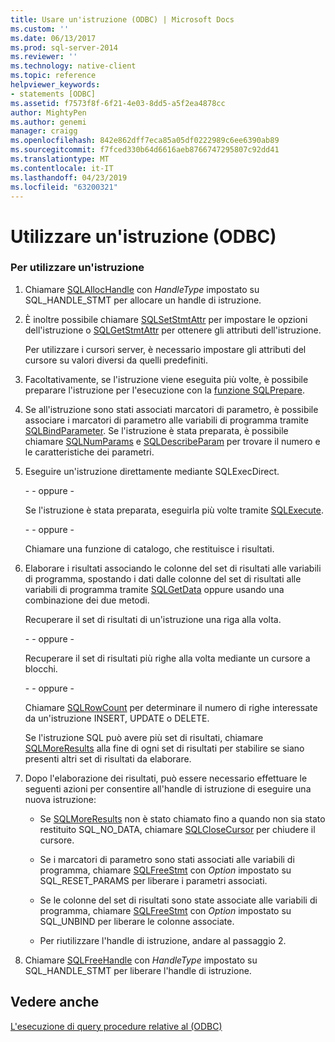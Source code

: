 ```yaml
---
title: Usare un'istruzione (ODBC) | Microsoft Docs
ms.custom: ''
ms.date: 06/13/2017
ms.prod: sql-server-2014
ms.reviewer: ''
ms.technology: native-client
ms.topic: reference
helpviewer_keywords:
- statements [ODBC]
ms.assetid: f7573f8f-6f21-4e03-8dd5-a5f2ea4878cc
author: MightyPen
ms.author: genemi
manager: craigg
ms.openlocfilehash: 842e862dff7eca85a05df0222989c6ee6390ab89
ms.sourcegitcommit: f7fced330b64d6616aeb8766747295807c92dd41
ms.translationtype: MT
ms.contentlocale: it-IT
ms.lasthandoff: 04/23/2019
ms.locfileid: "63200321"
---
```

# <a name="use-a-statement-odbc"></a>Utilizzare un'istruzione (ODBC)
    
### <a name="to-use-a-statement"></a>Per utilizzare un'istruzione  
  
1.  Chiamare [SQLAllocHandle](https://go.microsoft.com/fwlink/?LinkId=58396) con *HandleType* impostato su SQL_HANDLE_STMT per allocare un handle di istruzione.  
  
2.  È inoltre possibile chiamare [SQLSetStmtAttr](../../native-client-odbc-api/sqlsetstmtattr.md) per impostare le opzioni dell'istruzione o [SQLGetStmtAttr](../../native-client-odbc-api/sqlgetstmtattr.md) per ottenere gli attributi dell'istruzione.  
  
     Per utilizzare i cursori server, è necessario impostare gli attributi del cursore su valori diversi da quelli predefiniti.  
  
3.  Facoltativamente, se l'istruzione viene eseguita più volte, è possibile preparare l'istruzione per l'esecuzione con la [funzione SQLPrepare](https://go.microsoft.com/fwlink/?LinkId=59360).  
  
4.  Se all'istruzione sono stati associati marcatori di parametro, è possibile associare i marcatori di parametro alle variabili di programma tramite [SQLBindParameter](../../native-client-odbc-api/sqlbindparameter.md). Se l'istruzione è stata preparata, è possibile chiamare [SQLNumParams](https://go.microsoft.com/fwlink/?LinkId=58404) e [SQLDescribeParam](../../native-client-odbc-api/sqldescribeparam.md) per trovare il numero e le caratteristiche dei parametri.  
  
5.  Eseguire un'istruzione direttamente mediante SQLExecDirect.  
  
     \- - oppure -  
  
     Se l'istruzione è stata preparata, eseguirla più volte tramite [SQLExecute](https://go.microsoft.com/fwlink/?LinkId=58400).  
  
     \- - oppure -  
  
     Chiamare una funzione di catalogo, che restituisce i risultati.  
  
6.  Elaborare i risultati associando le colonne del set di risultati alle variabili di programma, spostando i dati dalle colonne del set di risultati alle variabili di programma tramite [SQLGetData](../../native-client-odbc-api/sqlgetdata.md) oppure usando una combinazione dei due metodi.  
  
     Recuperare il set di risultati di un'istruzione una riga alla volta.  
  
     \- - oppure -  
  
     Recuperare il set di risultati più righe alla volta mediante un cursore a blocchi.  
  
     \- - oppure -  
  
     Chiamare [SQLRowCount](../../native-client-odbc-api/sqlrowcount.md) per determinare il numero di righe interessate da un'istruzione INSERT, UPDATE o DELETE.  
  
     Se l'istruzione SQL può avere più set di risultati, chiamare [SQLMoreResults](../../native-client-odbc-api/sqlmoreresults.md) alla fine di ogni set di risultati per stabilire se siano presenti altri set di risultati da elaborare.  
  
7.  Dopo l'elaborazione dei risultati, può essere necessario effettuare le seguenti azioni per consentire all'handle di istruzione di eseguire una nuova istruzione:  
  
    -   Se [SQLMoreResults](../../native-client-odbc-api/sqlmoreresults.md) non è stato chiamato fino a quando non sia stato restituito SQL_NO_DATA, chiamare [SQLCloseCursor](../../native-client-odbc-api/sqlclosecursor.md) per chiudere il cursore.  
  
    -   Se i marcatori di parametro sono stati associati alle variabili di programma, chiamare [SQLFreeStmt](../../native-client-odbc-api/sqlfreestmt.md) con *Option* impostato su SQL_RESET_PARAMS per liberare i parametri associati.  
  
    -   Se le colonne del set di risultati sono state associate alle variabili di programma, chiamare [SQLFreeStmt](../../native-client-odbc-api/sqlfreestmt.md) con *Option* impostato su SQL_UNBIND per liberare le colonne associate.  
  
    -   Per riutilizzare l'handle di istruzione, andare al passaggio 2.  
  
8.  Chiamare [SQLFreeHandle](../../native-client-odbc-api/sqlfreehandle.md) con *HandleType* impostato su SQL_HANDLE_STMT per liberare l'handle di istruzione.  
  
## <a name="see-also"></a>Vedere anche  
 [L'esecuzione di query procedure relative al &#40;ODBC&#41;](executing-queries-how-to-topics-odbc.md)  
  
  
